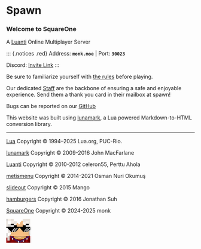 # Spawn

### Welcome to SquareOne

A [Luanti](https://www.luanti.org/) Online Multiplayer Server

::: {.notices .red}
Address: **`monk.moe`** | Port: **`30023`**

Discord: [Invite Link](https://discord.gg/pE4Tu3cf23)
:::

Be sure to familiarize yourself with [the rules](/pages/rules.html) before playing.

Our dedicated [Staff](/pages/staff.html) are the backbone of ensuring a safe and enjoyable experience. Send them a thank you card in their mailbox at spawn!

Bugs can be reported on our [GitHub](https://github.com/monk-afk/SquareOne/issues)

This website was built using [lunamark](https://github.com/jgm/lunamark), a Lua powered Markdown-to-HTML conversion library.

___

[Lua](https://www.lua.org/license.html) Copyright © 1994–2025 Lua.org, PUC-Rio.

[lunamark](https://github.com/jgm/lunamark/blob/master/LICENSE) Copyright © 2009-2016 John MacFarlane

[Luanti](https://github.com/luanti-org/luanti/blob/master/LICENSE.txt) Copyright © 2010-2012 celeron55, Perttu Ahola

[metismenu](https://github.com/onokumus/metismenu/blob/master/LICENSE) Copyright © 2014-2021 Osman Nuri Okumuş

[slideout](https://github.com/Mango/slideout/blob/master/LICENSE) Copyright © 2015 Mango

[hamburgers](https://github.com/jonsuh/hamburgers/blob/master/LICENSE) Copyright © 2016 Jonathan Suh

[SquareOne](https://github.com/monk-afk/SquareOne/blob/main/LICENSE) Copyright © 2024-2025 monk

![monk with pixel glasses](/images/squareone_pixelmonk.png)

